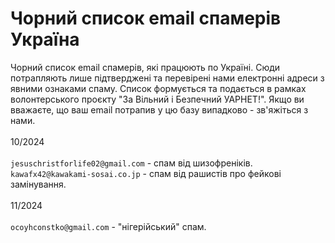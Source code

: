 # Чорний список email спамерів Україна
Чорний список email спамерів, які працюють по Україні. Сюди потрапляють лише підтверджені та перевірені нами електронні адреси з явними ознаками спаму. Список формується та подається в рамках волонтерського проєкту "За Вільний і Безпечний УАРНЕТ!". Якщо ви вважаєте, що ваш email потрапив у цю базу випадково - зв'яжіться з нами. </br></br>
10/2024</br></br>
``jesuschristforlife02@gmail.com`` - спам від шизофреніків. </br>
``kawafx42@kawakami-sosai.co.jp`` - спам від рашистів про фейкові замінування.</br></br>
11/2024</br></br>
``ocoyhconstko@gmail.com`` - "нігерійський" спам. </br>
